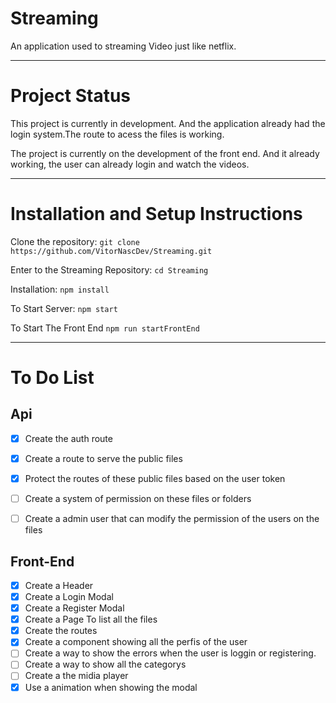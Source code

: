 # Streaming

An application used to streaming Video just like netflix.

<hr>


# Project Status

This project is currently in development. And the application already had the login
system.The route to acess the files is working.

The project is currently on the development of the front end. And it already working, the user can already login and watch the videos.


<hr>


# Installation and Setup Instructions



Clone the repository:
`git clone https://github.com/VitorNascDev/Streaming.git`

Enter to the Streaming Repository:
`cd Streaming`

Installation:
`npm install`

To Start Server:
`npm start`

To Start The Front End
`npm run startFrontEnd`

<hr>

# To Do List

## Api

- [X] Create the auth route
- [X] Create a route to serve the public files
- [X] Protect the routes of these public files based on the user token
- [ ] Create a system of permission on these files or folders
- [ ] Create a admin user that can modify the permission of the users on the files


## Front-End

- [X] Create a Header
- [X] Create a Login Modal
- [X] Create a Register Modal
- [X] Create a Page To list all the files
- [X] Create the routes
- [X] Create a component showing all the perfis of the user
- [ ] Create a way to show the errors when the user is loggin or registering.
- [ ] Create a way to show all the categorys
- [ ] Create a the midia player
- [X] Use a animation when showing the modal